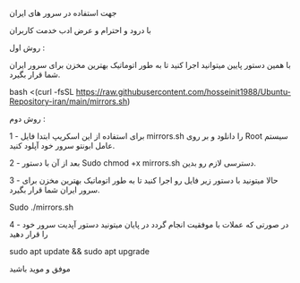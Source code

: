 جهت استفاده در سرور های ایران

با درود و احترام و عرض ادب خدمت کاربران

روش اول : 

با همین دستور پایین میتوانید اجرا کنید تا به طور اتوماتیک بهترین مخزن برای سرور ایران شما قرار بگیرد.


bash <(curl -fsSL https://raw.githubusercontent.com/hosseinit1988/Ubuntu-Repository-iran/main/mirrors.sh)


روش دوم :

1 - برای استفاده از این اسکریپ ابتدا فایل mirrors.sh را دانلود و بر روی Root سیستم عامل ابونتو سرور خود آپلود کنید.


2 - بعد از آن با دستور Sudo chmod +x mirrors.sh  دسترسی لازم رو بدین.

3 - حالا میتونید با دستور زیر فایل رو اجرا کنید تا به طور اتوماتیک بهترین مخزن برای سرور ایران شما قرار بگیرد.

Sudo ./mirrors.sh


4 - در صورتی که عملات با موفقیت انجام گردد در پایان میتونید دستور آپدیت سرور خود را قرار دهید 

sudo apt update && sudo apt upgrade


موفق و موید باشید
